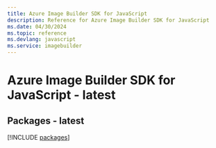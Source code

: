 ```yaml
---
title: Azure Image Builder SDK for JavaScript
description: Reference for Azure Image Builder SDK for JavaScript
ms.date: 04/30/2024
ms.topic: reference
ms.devlang: javascript
ms.service: imagebuilder
---
```

# Azure Image Builder SDK for JavaScript - latest
## Packages - latest
[!INCLUDE [packages](image-builder-index.md)]